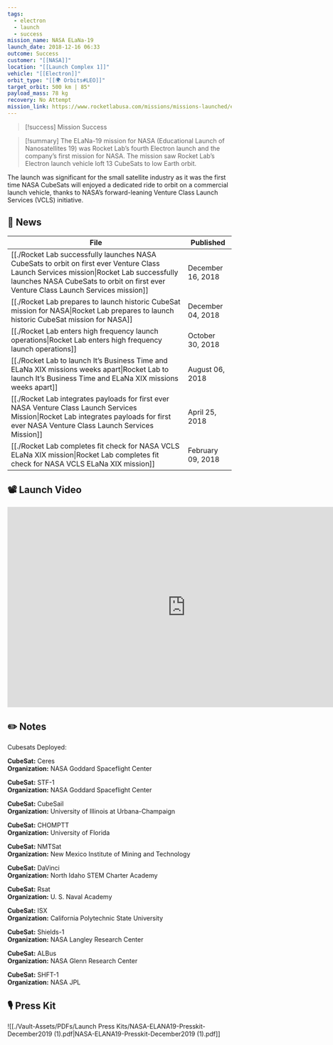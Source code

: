 ```yaml
---
tags:
  - electron
  - launch
  - success
mission_name: NASA ELaNa-19
launch_date: 2018-12-16 06:33
outcome: Success
customer: "[[NASA]]"
location: "[[Launch Complex 1]]"
vehicle: "[[Electron]]"
orbit_type: "[[🌍 Orbits#LEO]]"
target_orbit: 500 km | 85°
payload_mass: 78 kg
recovery: No Attempt
mission_link: https://www.rocketlabusa.com/missions/missions-launched/elana-19/
---
```

>[!success] Mission Success

>[!summary] 
The ELaNa-19 mission for NASA (Educational Launch of Nanosatellites 19) was Rocket Lab’s fourth Electron launch and the company’s first mission for NASA. The mission saw Rocket Lab’s Electron launch vehicle loft 13 CubeSats to low Earth orbit.
>
The launch was significant for the small satellite industry as it was the first time NASA CubeSats will enjoyed a dedicated ride to orbit on a commercial launch vehicle, thanks to NASA’s forward-leaning Venture Class Launch Services (VCLS) initiative. 

## 📰 News
| File                                                                                                                                                                                                                                 | Published         |
| ------------------------------------------------------------------------------------------------------------------------------------------------------------------------------------------------------------------------------------ | ----------------- |
| [[./Rocket Lab successfully launches NASA CubeSats to orbit on first ever Venture Class Launch Services mission\|Rocket Lab successfully launches NASA CubeSats to orbit on first ever Venture Class Launch Services mission]] | December 16, 2018 |
| [[./Rocket Lab prepares to launch historic CubeSat mission for NASA\|Rocket Lab prepares to launch historic CubeSat mission for NASA]]                                                                                         | December 04, 2018 |
| [[./Rocket Lab enters high frequency launch operations\|Rocket Lab enters high frequency launch operations]]                                                                                                                   | October 30, 2018  |
| [[./Rocket Lab to launch It’s Business Time and ELaNa XIX missions weeks apart\|Rocket Lab to launch It’s Business Time and ELaNa XIX missions weeks apart]]                                                                   | August 06, 2018   |
| [[./Rocket Lab integrates payloads for first ever NASA Venture Class Launch Services Mission\|Rocket Lab integrates payloads for first ever NASA Venture Class Launch Services Mission]]                                       | April 25, 2018    |
| [[./Rocket Lab completes fit check for NASA VCLS ELaNa XIX mission\|Rocket Lab completes fit check for NASA VCLS ELaNa XIX mission]]                                                                                           | February 09, 2018 |


## 📽️ Launch Video

<iframe width="800" height="450" src="https://www.youtube.com/embed/F7Kr3664hJs" title="Rocket Lab&#39;s Electron - NASA ELaNa-19 Mission" frameborder="0" allow="accelerometer; autoplay; clipboard-write; encrypted-media; gyroscope; picture-in-picture; web-share" referrerpolicy="strict-origin-when-cross-origin" allowfullscreen></iframe>   

## ✏️ Notes

Cubesats Deployed:

**CubeSat:** Ceres  
**Organization:** NASA Goddard Spaceflight Center

**CubeSat:** STF-1  
**Organization:** NASA Goddard Spaceflight Center

**CubeSat:** CubeSail  
**Organization:** University of Illinois at Urbana-Champaign

**CubeSat:** CHOMPTT  
**Organization:** University of Florida

**CubeSat:** NMTSat  
**Organization:** New Mexico Institute of Mining and Technology

**CubeSat:** DaVinci  
**Organization:** North Idaho STEM Charter Academy

**CubeSat:** Rsat  
**Organization:** U. S. Naval Academy

**CubeSat:** ISX  
**Organization:** California Polytechnic State University

**CubeSat:** Shields-1  
**Organization:** NASA Langley Research Center

**CubeSat:** ALBus  
**Organization:** NASA Glenn Research Center

**CubeSat:** SHFT-1  
**Organization:** NASA JPL


## 🎙️ Press Kit

![[./Vault-Assets/PDFs/Launch Press Kits/NASA-ELANA19-Presskit-December2019 (1).pdf|NASA-ELANA19-Presskit-December2019 (1).pdf]]